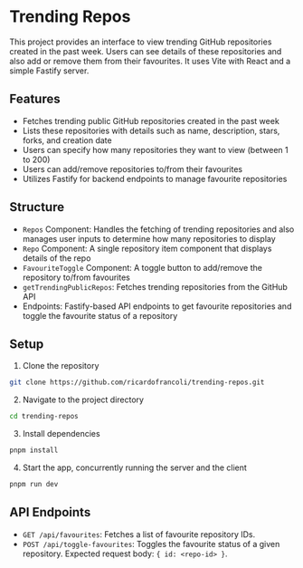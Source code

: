 # Trending Repos

This project provides an interface to view trending GitHub repositories created in the past week. Users can see details of these repositories and also add or remove them from their favourites. It uses Vite with React and a simple Fastify server.

## Features

- Fetches trending public GitHub repositories created in the past week
- Lists these repositories with details such as name, description, stars, forks, and creation date
- Users can specify how many repositories they want to view (between 1 to 200)
- Users can add/remove repositories to/from their favourites
- Utilizes Fastify for backend endpoints to manage favourite repositories

## Structure

- `Repos` Component: Handles the fetching of trending repositories and also manages user inputs to determine how many repositories to display
- `Repo` Component: A single repository item component that displays details of the repo
- `FavouriteToggle` Component: A toggle button to add/remove the repository to/from favourites
- `getTrendingPublicRepos`: Fetches trending repositories from the GitHub API
- Endpoints: Fastify-based API endpoints to get favourite repositories and toggle the favourite status of a repository

## Setup

1. Clone the repository

```bash
git clone https://github.com/ricardofrancoli/trending-repos.git
```

2. Navigate to the project directory

```bash
cd trending-repos
```

3. Install dependencies

```bash
pnpm install
```

4. Start the app, concurrently running the server and the client

```bash
pnpm run dev
```

## API Endpoints

- `GET /api/favourites`: Fetches a list of favourite repository IDs.
- `POST /api/toggle-favourites`: Toggles the favourite status of a given repository. Expected request body: `{ id: <repo-id> }`.
